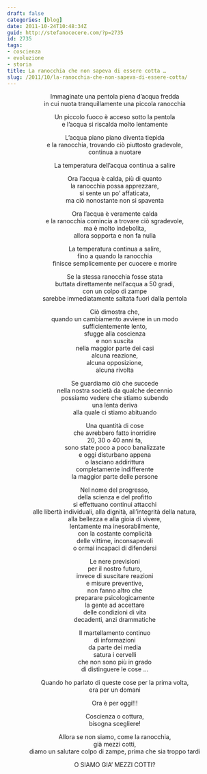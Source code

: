 ```yaml
---
draft: false
categories: [blog]
date: 2011-10-24T10:48:34Z
guid: http://stefanocecere.com/?p=2735
id: 2735
tags:
- coscienza
- evoluzione
- storia
title: La ranocchia che non sapeva di essere cotta …
slug: /2011/10/la-ranocchia-che-non-sapeva-di-essere-cotta/
---
```


<p style="text-align: center">
  Immaginate una pentola piena d’acqua fredda<br /> in cui nuota tranquillamente una piccola ranocchia
</p>

<p style="text-align: center">
  Un piccolo fuoco è acceso sotto la pentola<br /> e l’acqua si riscalda molto lentamente
</p>

<p style="text-align: center">
  L’acqua piano piano diventa tiepida<br /> e la ranocchia, trovando ciò piuttosto gradevole,<br /> continua a nuotare
</p>

<p style="text-align: center">
  La temperatura dell’acqua continua a salire
</p>

<p style="text-align: center">
  Ora l’acqua è calda, più di quanto<br /> la ranocchia possa apprezzare,<br /> si sente un po’ affaticata,<br /> ma ciò nonostante non si spaventa
</p>

<p style="text-align: center">
  Ora l’acqua è veramente calda<br /> e la ranocchia comincia a trovare ciò sgradevole,<br /> ma è molto indebolita,<br /> allora sopporta e non fa nulla
</p>

<p style="text-align: center">
  La temperatura continua a salire,<br /> fino a quando la ranocchia<br /> finisce semplicemente per cuocere e morire
</p>

<p style="text-align: center">
  Se la stessa ranocchia fosse stata<br /> buttata direttamente nell’acqua a 50 gradi,<br /> con un colpo di zampe<br /> sarebbe immediatamente saltata fuori dalla pentola
</p>

<p style="text-align: center">
  Ciò dimostra che,<br /> quando un cambiamento avviene in un modo<br /> sufficientemente lento,<br /> sfugge alla coscienza<br /> e non suscita<br /> nella maggior parte dei casi<br /> alcuna reazione,<br /> alcuna opposizione,<br /> alcuna rivolta
</p>

<p style="text-align: center">
  Se guardiamo ciò che succede<br /> nella nostra società da qualche decennio<br /> possiamo vedere che stiamo subendo<br /> una lenta deriva<br /> alla quale ci stiamo abituando
</p>

<p style="text-align: center">
  Una quantità di cose<br /> che avrebbero fatto inorridire<br /> 20, 30 o 40 anni fa,<br /> sono state poco a poco banalizzate<br /> e oggi disturbano appena<br /> o lasciano addirittura<br /> completamente indifferente<br /> la maggior parte delle persone
</p>

<p style="text-align: center">
  Nel nome del progresso,<br /> della scienza e del profitto<br /> si effettuano continui attacchi<br /> alle libertà individuali, alla dignità, all’integrità della natura,<br /> alla bellezza e alla gioia di vivere,<br /> lentamente ma inesorabilmente,<br /> con la costante complicità<br /> delle vittime, inconsapevoli<br /> o ormai incapaci di difendersi
</p>

<p style="text-align: center">
  Le nere previsioni<br /> per il nostro futuro,<br /> invece di suscitare reazioni<br /> e misure preventive,<br /> non fanno altro che<br /> preparare psicologicamente<br /> la gente ad accettare<br /> delle condizioni di vita<br /> decadenti, anzi drammatiche
</p>

<p style="text-align: center">
  Il martellamento continuo<br /> di informazioni<br /> da parte dei media<br /> satura i cervelli<br /> che non sono più in grado<br /> di distinguere le cose …
</p>

<p style="text-align: center">
  Quando ho parlato di queste cose per la prima volta,<br /> era per un domani
</p>

<p style="text-align: center">
  Ora è per oggi!!!
</p>

<p style="text-align: center">
  Coscienza o cottura,<br /> bisogna scegliere!
</p>

<p style="text-align: center">
  Allora se non siamo, come la ranocchia,<br /> già mezzi cotti,<br /> diamo un salutare colpo di zampe, prima che sia troppo tardi
</p>

<p style="text-align: center">
  O SIAMO GIA’ MEZZI COTTI?
</p>